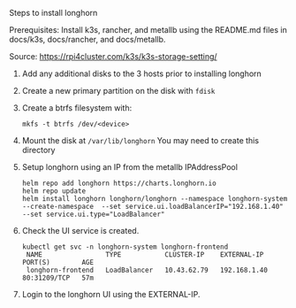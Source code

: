 Steps to install longhorn

Prerequisites: Install k3s, rancher, and metallb using the README.md files in docs/k3s, docs/rancher, and docs/metallb.

Source: https://rpi4cluster.com/k3s/k3s-storage-setting/

1) Add any additional disks to the 3 hosts prior to installing longhorn

2) Create a new primary partition on the disk with `fdisk`

3) Create a btrfs filesystem with:
    
    `mkfs -t btrfs /dev/<device>`

4) Mount the disk at `/var/lib/longhorn` You may need to create this directory
   
5) Setup longhorn using an IP from the metallb IPAddressPool
    ```
    helm repo add longhorn https://charts.longhorn.io
    helm repo update
    helm install longhorn longhorn/longhorn --namespace longhorn-system --create-namespace  --set service.ui.loadBalancerIP="192.168.1.40" --set service.ui.type="LoadBalancer"
    ```

6) Check the UI service is created.

   ```
   kubectl get svc -n longhorn-system longhorn-frontend
    NAME                TYPE           CLUSTER-IP    EXTERNAL-IP    PORT(S)        AGE
    longhorn-frontend   LoadBalancer   10.43.62.79   192.168.1.40   80:31209/TCP   57m
   ```

7) Login to the longhorn UI using the EXTERNAL-IP.


